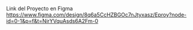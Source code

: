 Link del Proyecto en Figma
https://www.figma.com/design/8q6a5CcHZBGOc7nJtyxasz/Eproy?node-id=0-1&p=f&t=NirYVquAsds6A2Fm-0
